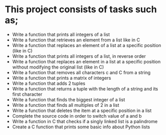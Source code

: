 # This project consists of tasks such as;

* Write a function that prints all integers of a list
* Write a function that retrieves an element from a list like in C
* Write a function that replaces an element of a list at a specific position (like in C)
* Write a function that prints all integers of a list, in reverse order
* Write a function that replaces an element in a list at a specific position without modifying the original list (like in C)
* Write a function that removes all characters c and C from a string
* Write a function that prints a matrix of integers
* Write a function that adds 2 tuples
* Write a function that returns a tuple with the length of a string and its first character
* Write a function that finds the biggest integer of a list
* Write a function that finds all multiples of 2 in a list
* Write a function that deletes the item at a specific position in a list
* Complete the source code in order to switch value of a and b
* Write a function in C that checks if a singly linked list is a palindrome
* Create a C function that prints some basic info about Python lists
